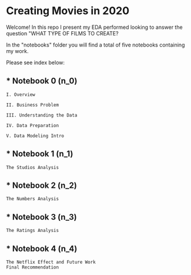 # Creating Movies in 2020

Welcome! In this repo I present my EDA performed looking to answer the question "WHAT TYPE OF FILMS TO CREATE?

In the "notebooks" folder you will find a total of five notebooks containing my work. 

Please see index below:

## * Notebook 0 (n_0)

    I. Overview

    II. Business Problem

    III. Understanding the Data

    IV. Data Preparation

    V. Data Modeling Intro

## * Notebook 1 (n_1)

    The Studios Analysis

## * Notebook 2 (n_2)

    The Numbers Analysis

## * Notebook 3 (n_3)

    The Ratings Analysis

## * Notebook 4 (n_4)

    The Netflix Effect and Future Work
    Final Recommendation
